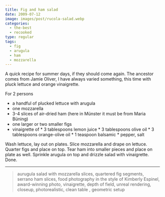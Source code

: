 ```yaml
---
title: Fig and ham salad
date: 2009-07-12
image: images/post/rucola-salad.webp
categories: 
  - the-best
  - recooked
type: regular
tags: 
  - fig
  - arugula
  - ham
  - mozzarella
---
```


A quick recipe for summer days, if they should come again. The ancestor comes from Jamie Oliver, I have always varied something, this time with pluck lettuce and orange vinaigrette.

For 2 persons

* a handful of plucked lettuce with arugula
* one mozzarella 
* 3-4 slices of air-dried ham (here in Münster it must be from Maria Büning) 
* one larger or two smaller figs 
* vinaigrette of \* 3 tablespoons lemon juice \* 3 tablespoons olive oil \* 3 tablespoons orange-olive oil \* 1 teaspoon balsamic \* pepper, salt

Wash lettuce, lay out on plates. Slice mozzarella and drape on lettuce. Quarter figs and place on top. Tear ham into smaller pieces and place on plate as well. Sprinkle arugula on top and drizzle salad with vinaigrette. Done.

----

> aurugula salad with mozzarella slices, quartered fig segments, serrano ham slices, food photography in the style of Kimberly Espinel, award-winning photo, vinaigrette, depth of field, unreal rendering, closeup, photorealistic, clean table , geometric setup